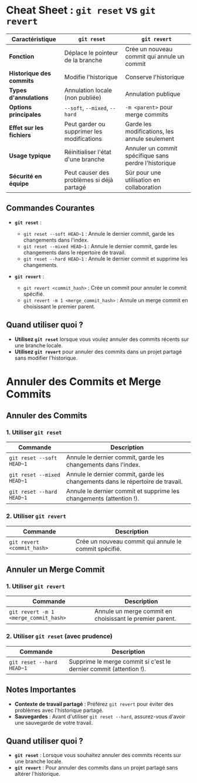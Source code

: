 # Cheat Sheet : `git reset` vs `git revert`

| Caractéristique            | `git reset`                                | `git revert`                                          |
| -------------------------- | ------------------------------------------ | ----------------------------------------------------- |
| **Fonction**               | Déplace le pointeur de la branche          | Crée un nouveau commit qui annule un commit           |
| **Historique des commits** | Modifie l'historique                       | Conserve l'historique                                 |
| **Types d'annulations**    | Annulation locale (non publiée)            | Annulation publique                                   |
| **Options principales**    | `--soft`, `--mixed`, `--hard`              | `-m <parent>` pour merge commits                      |
| **Effet sur les fichiers** | Peut garder ou supprimer les modifications | Garde les modifications, les annule seulement         |
| **Usage typique**          | Réinitialiser l'état d'une branche         | Annuler un commit spécifique sans perdre l'historique |
| **Sécurité en équipe**     | Peut causer des problèmes si déjà partagé  | Sûr pour une utilisation en collaboration             |

## Commandes Courantes

- **`git reset`** :
  - `git reset --soft HEAD~1` : Annule le dernier commit, garde les changements dans l'index.
  - `git reset --mixed HEAD~1` : Annule le dernier commit, garde les changements dans le répertoire de travail.
  - `git reset --hard HEAD~1` : Annule le dernier commit et supprime les changements.

- **`git revert`** :
  - `git revert <commit_hash>` : Crée un commit pour annuler le commit spécifié.
  - `git revert -m 1 <merge_commit_hash>` : Annule un merge commit en choisissant le premier parent.

## Quand utiliser quoi ?

- **Utilisez `git reset`** lorsque vous voulez annuler des commits récents sur une branche locale.
- **Utilisez `git revert`** pour annuler des commits dans un projet partagé sans modifier l'historique.

#  Annuler des Commits et Merge Commits

## Annuler des Commits

### 1. Utiliser `git reset`

| Commande                   | Description                                                                    |
| -------------------------- | ------------------------------------------------------------------------------ |
| `git reset --soft HEAD~1`  | Annule le dernier commit, garde les changements dans l'index.                  |
| `git reset --mixed HEAD~1` | Annule le dernier commit, garde les changements dans le répertoire de travail. |
| `git reset --hard HEAD~1`  | Annule le dernier commit et supprime les changements (attention !).            |

### 2. Utiliser `git revert`

| Commande                   | Description                                           |
| -------------------------- | ----------------------------------------------------- |
| `git revert <commit_hash>` | Crée un nouveau commit qui annule le commit spécifié. |

## Annuler un Merge Commit

### 1. Utiliser `git revert`

| Commande                              | Description                                              |
| ------------------------------------- | -------------------------------------------------------- |
| `git revert -m 1 <merge_commit_hash>` | Annule un merge commit en choisissant le premier parent. |

### 2. Utiliser `git reset` (avec prudence)

| Commande                  | Description                                                        |
| ------------------------- | ------------------------------------------------------------------ |
| `git reset --hard HEAD~1` | Supprime le merge commit si c'est le dernier commit (attention !). |

## Notes Importantes

- **Contexte de travail partagé** : Préférez `git revert` pour éviter des problèmes avec l'historique partagé.
- **Sauvegardes** : Avant d'utiliser `git reset --hard`, assurez-vous d'avoir une sauvegarde de votre travail.

## Quand utiliser quoi ?

- **`git reset`** : Lorsque vous souhaitez annuler des commits récents sur une branche locale.
- **`git revert`** : Pour annuler des commits dans un projet partagé sans altérer l'historique.
